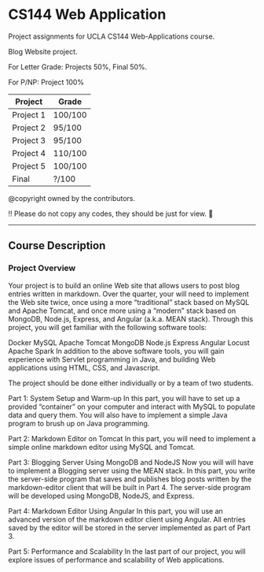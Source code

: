 # CS144 Web Application
Project assignments for UCLA CS144 Web-Applications course.

Blog Website project. 

For Letter Grade: Projects 50%, Final 50%. 

For P/NP: Project 100%

| Project   | Grade   |
| --------- | ------- |
| Project 1 | 100/100 |
| Project 2 | 95/100  |
| Project 3 | 95/100  |
| Project 4 | 110/100 |
| Project 5 | 100/100 |
| Final     |    ?/100     |

@copyright owned by the contributors. 

:bangbang: Please do not copy any codes, they should be just for view. ​:slightly_smiling_face:​

---
## Course Description
### Project Overview
Your project is to build an online Web site that allows users to post blog entries written in markdown. Over the quarter, your will need to implement the Web site twice, once using a more “traditional” stack based on MySQL and Apache Tomcat, and once more using a “modern” stack based on MongoDB, Node.js, Express, and Angular (a.k.a. MEAN stack). Through this project, you will get familiar with the following software tools:

Docker
MySQL
Apache Tomcat
MongoDB
Node.js
Express
Angular
Locust
Apache Spark
In addition to the above software tools, you will gain experience with Servlet programming in Java, and building Web applications using HTML, CSS, and Javascript.

The project should be done either individually or by a team of two students.

Part 1: System Setup and Warm-up
In this part, you will have to set up a provided “container” on your computer and interact with MySQL to populate data and query them. You will also have to implement a simple Java program to brush up on Java programming.

Part 2: Markdown Editor on Tomcat
In this part, you will need to implement a simple online markdown editor using MySQL and Tomcat.

Part 3: Blogging Server Using MongoDB and NodeJS
Now you will will have to implement a Blogging server using the MEAN stack. In this part, you write the server-side program that saves and publishes blog posts written by the markdown-editor client that will be built in Part 4. The server-side program will be developed using MongoDB, NodeJS, and Express.

Part 4: Markdown Editor Using Angular
In this part, you will use an advanced version of the markdown editor client using Angular. All entries saved by the editor will be stored in the server implemented as part of Part 3.

Part 5: Performance and Scalability
In the last part of our project, you will explore issues of performance and scalability of Web applications.
